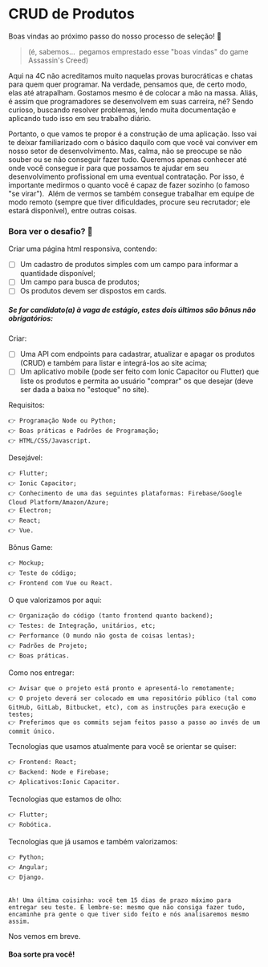 # CRUD de Produtos

Boas vindas ao próximo passo do nosso processo de seleção! 🥳
> (é, sabemos...  pegamos emprestado esse "boas vindas" do game Assassin's Creed)

Aqui na 4C não acreditamos muito naquelas provas burocráticas e chatas para quem quer programar. Na verdade, pensamos que, de certo modo, elas até atrapalham. Gostamos mesmo é de colocar a mão na massa. Aliás, é assim que programadores se desenvolvem em suas carreira, né? Sendo curioso, buscando resolver problemas, lendo muita documentação e aplicando tudo isso em seu trabalho diário. 

Portanto, o que vamos te propor é a construção de uma aplicação. Isso vai te deixar familiarizado com o básico daquilo com que você vai conviver em nosso setor de desenvolvimento. Mas, calma, não se preocupe se não souber ou se não conseguir fazer tudo. Queremos apenas conhecer até onde você consegue ir para que possamos te ajudar em seu desenvolvimento profissional em uma eventual contratação. Por isso, é importante medirmos o quanto você é capaz de fazer sozinho (o famoso "se virar").  Além de vermos se também consegue trabalhar em equipe de modo remoto (sempre que tiver dificuldades, procure seu recrutador; ele estará disponível), entre outras coisas.


### Bora ver o desafio? 🤖

Criar uma página html responsiva, contendo:
- [ ] Um cadastro de produtos simples com um campo para informar a quantidade disponível;
- [ ] Um campo para busca de produtos;
- [ ] Os produtos devem ser dispostos em cards.

##### Se for candidato(a) à vaga de estágio, estes dois últimos são bônus não obrigatórios:
Criar:
- [ ] Uma API com endpoints para cadastrar, atualizar e apagar os produtos (CRUD) e também para listar e integrá-los ao site acima;
- [ ] Um aplicativo mobile (pode ser feito com Ionic Capacitor ou Flutter) que liste os produtos e permita ao usuário "comprar" os que desejar (deve ser dada a baixa no "estoque" no site).

Requisitos:

	👉 Programação Node ou Python;  
	👉 Boas práticas e Padrões de Programação;  
	👉 HTML/CSS/Javascript.
  

Desejável:

	👉 Flutter;  
	👉 Ionic Capacitor;  
	👉 Conhecimento de uma das seguintes plataformas: Firebase/Google Cloud Platform/Amazon/Azure;  
	👉 Electron;  
	👉 React;  
	👉 Vue.
  
  Bônus Game:
  
	👉 Mockup;  
	👉 Teste do código;  
	👉 Frontend com Vue ou React.
  
    
  
O que valorizamos por aqui:

	👉 Organização do código (tanto frontend quanto backend);  
	👉 Testes: de Integração, unitários, etc;  
	👉 Performance (O mundo não gosta de coisas lentas);  
	👉 Padrões de Projeto;  
	👉 Boas práticas.


Como nos entregar:

	👉 Avisar que o projeto está pronto e apresentá-lo remotamente;
	👉 O projeto deverá ser colocado em uma repositório público (tal como GitHub, GitLab, Bitbucket, etc), com as instruções para execução e testes;
	👉 Preferimos que os commits sejam feitos passo a passo ao invés de um commit único.


Tecnologias que usamos atualmente para você se orientar se quiser:

	👉 Frontend: React;
	👉 Backend: Node e Firebase;
	👉 Aplicativos:Ionic Capacitor.


Tecnologias que estamos de olho:

	👉 Flutter;
	👉 Robótica.


Tecnologias que já usamos e também valorizamos:

	👉 Python;
	👉 Angular;
	👉 Django.
	
	
	Ah! Uma última coisinha: você tem 15 dias de prazo máximo para entregar seu teste. E lembre-se: mesmo que não consiga fazer tudo, encaminhe pra gente o que tiver sido feito e nós analisaremos mesmo assim.  
	
	
Nos vemos em breve.
#### Boa sorte pra você!
